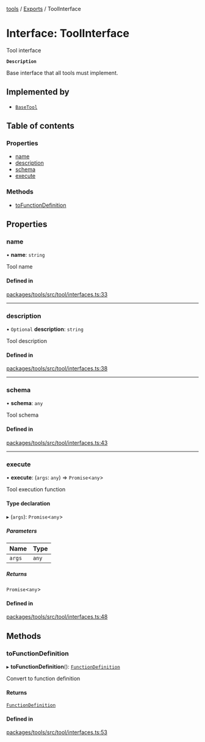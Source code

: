 <!-- 
 ⚠️  AUTO-GENERATED FILE - DO NOT EDIT MANUALLY
 This file is automatically generated by scripts/docs-generator.js
 To make changes, edit the source TypeScript files or update the generator script
-->

[tools](../../) / [Exports](../modules) / ToolInterface

# Interface: ToolInterface

Tool interface

**`Description`**

Base interface that all tools must implement.

## Implemented by

- [`BaseTool`](../classes/BaseTool)

## Table of contents

### Properties

- [name](ToolInterface#name)
- [description](ToolInterface#description)
- [schema](ToolInterface#schema)
- [execute](ToolInterface#execute)

### Methods

- [toFunctionDefinition](ToolInterface#tofunctiondefinition)

## Properties

### name

• **name**: `string`

Tool name

#### Defined in

[packages/tools/src/tool/interfaces.ts:33](https://github.com/woojubb/robota/blob/5bd96a2904022733c7e702c034c771ccfd668a44/packages/tools/src/tool/interfaces.ts#L33)

___

### description

• `Optional` **description**: `string`

Tool description

#### Defined in

[packages/tools/src/tool/interfaces.ts:38](https://github.com/woojubb/robota/blob/5bd96a2904022733c7e702c034c771ccfd668a44/packages/tools/src/tool/interfaces.ts#L38)

___

### schema

• **schema**: `any`

Tool schema

#### Defined in

[packages/tools/src/tool/interfaces.ts:43](https://github.com/woojubb/robota/blob/5bd96a2904022733c7e702c034c771ccfd668a44/packages/tools/src/tool/interfaces.ts#L43)

___

### execute

• **execute**: (`args`: `any`) => `Promise`\<`any`\>

Tool execution function

#### Type declaration

▸ (`args`): `Promise`\<`any`\>

##### Parameters

| Name | Type |
| :------ | :------ |
| `args` | `any` |

##### Returns

`Promise`\<`any`\>

#### Defined in

[packages/tools/src/tool/interfaces.ts:48](https://github.com/woojubb/robota/blob/5bd96a2904022733c7e702c034c771ccfd668a44/packages/tools/src/tool/interfaces.ts#L48)

## Methods

### toFunctionDefinition

▸ **toFunctionDefinition**(): [`FunctionDefinition`](FunctionDefinition)

Convert to function definition

#### Returns

[`FunctionDefinition`](FunctionDefinition)

#### Defined in

[packages/tools/src/tool/interfaces.ts:53](https://github.com/woojubb/robota/blob/5bd96a2904022733c7e702c034c771ccfd668a44/packages/tools/src/tool/interfaces.ts#L53)
